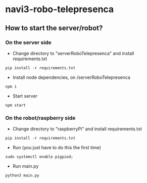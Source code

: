 # navi3-robo-telepresenca

## How to start the server/robot?

### On the server side

-   Change directory to "serverRoboTelepresenca" and install requirements.txt

```
pip install -r requirements.txt
```
-   Install node dependencies, on /serverRoboTelepresenca
```
npm i
```
-   Start server
```
npm start
```

### On the robot/raspberry side

-   Change directory to "raspberryPi" and install requirements.txt

```
pip install -r requirements.txt
```

-   Run (you just have to do this the first time)

```
sudo systemctl enable pigpiod;

```

-   Run main.py
```
python3 main.py
```